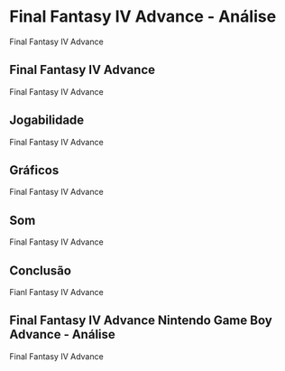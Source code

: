 ---
---

# Final Fantasy IV Advance - Análise

Final Fantasy IV Advance

## Final Fantasy IV Advance

Final Fantasy IV Advance

## Jogabilidade

Final Fantasy IV Advance

## Gráficos

Final Fantasy IV Advance

## Som

Final Fantasy IV Advance

## Conclusão

Fianl Fantasy IV Advance

## Final Fantasy IV Advance Nintendo Game Boy Advance - Análise

Final Fantasy IV Advance
